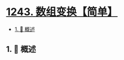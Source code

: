 # [1243. 数组变换【简单】](https://github.com/Tdahuyou/TNotes.leetcode/tree/main/notes/1243.%20%E6%95%B0%E7%BB%84%E5%8F%98%E6%8D%A2%E3%80%90%E7%AE%80%E5%8D%95%E3%80%91)

<!-- region:toc -->

- [1. 📝 概述](#1--概述)

<!-- endregion:toc -->

## 1. 📝 概述
